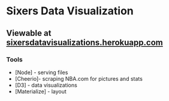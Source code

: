 # Sixers Data Visualization

## Viewable at [sixersdatavisualizations.herokuapp.com](https://sixersdatavisualizations.herokuapp.com)

### Tools

- [Node] - serving files
- [Cheerio]- scraping NBA.com for pictures and stats
- [D3] - data visualizations
- [Materialize] - layout
